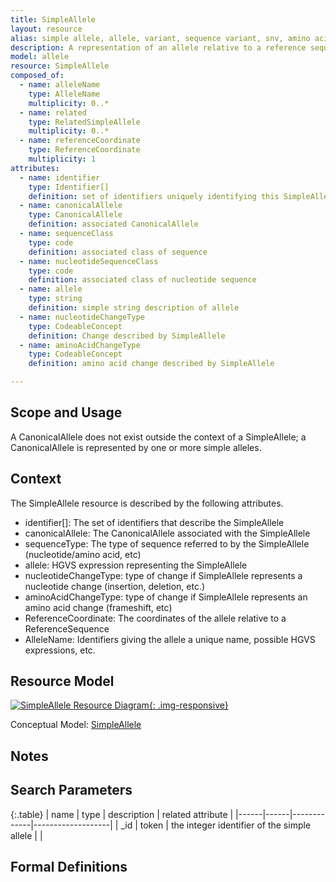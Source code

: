 ```yaml
---
title: SimpleAllele
layout: resource
alias: simple allele, allele, variant, sequence variant, snv, amino acid variant, dna change, aa change
description: A representation of an allele relative to a reference sequence. A CanonicalAllele is a composition of these, with one SimpleAllele selected as a prefered representation.
model: allele
resource: SimpleAllele
composed_of:
  - name: alleleName
    type: AlleleName
    multiplicity: 0..*
  - name: related
    type: RelatedSimpleAllele
    multiplicity: 0..*
  - name: referenceCoordinate
    type: ReferenceCoordinate
    multiplicity: 1
attributes:
  - name: identifier
    type: Identifier[]
    definition: set of identifiers uniquely identifying this SimpleAllele in this (and other) data stores
  - name: canonicalAllele
    type: CanonicalAllele
    definition: associated CanonicalAllele
  - name: sequenceClass
    type: code
    definition: associated class of sequence
  - name: nucleotideSequenceClass
    type: code
    definition: associated class of nucleotide sequence
  - name: allele
    type: string
    definition: simple string description of allele
  - name: nucleotideChangeType
    type: CodeableConcept
    definition: Change described by SimpleAllele
  - name: aminoAcidChangeType
    type: CodeableConcept
    definition: amino acid change described by SimpleAllele

---
```


Scope and Usage
---------------

A CanonicalAllele does not exist outside the context of a SimpleAllele; a CanonicalAllele is represented by one or more simple alleles. 

Context
-------

The SimpleAllele resource is described by the following attributes.

* identifier[]: The set of identifiers that describe the SimpleAllele
* canonicalAllele: The CanonicalAllele associated with the SimpleAllele
* sequenceType: The type of sequence referred to by the SimpleAllele (nucleotide/amino acid, etc)
* allele: HGVS expression representing the SimpleAllele
* nucleotideChangeType: type of change if SimpleAllele represents a nucleotide change (insertion, deletion, etc.)
* aminoAcidChangeType: type of change if SimpleAllele represents an amino acid change (frameshift, etc)
* ReferenceCoordinate: The coordinates of the allele relative to a ReferenceSequence
* AlleleName: Identifiers giving the allele a unique name, possible HGVS expressions, etc.

Resource Model
----------------

[![SimpleAllele Resource Diagram](/images/SimpleAlleleResource.svg){: .img-responsive}](/images/SimpleAlleleResource.svg)

Conceptual Model: [SimpleAllele](/allele/conceptual/simple_allele/index.html#conceptual-model)


Notes
-----

Search Parameters
-----------------

{:.table}
| name | type | description | related attribute |
|------|------|-------------|-------------------|
| _id  | token | the integer identifier of the simple allele | |


Formal Definitions
------------------



